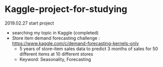 # Kaggle-project-for-studying

2019.02.27 start project
  - searching my topic in Kaggle (completed)
  - Store item demand forecasting challenge : https://www.kaggle.com/c/demand-forecasting-kernels-only
      - 5 years of store-item sales data to predict 3 months of sales for 50 different items at 10 different stores
      - Keyword: Seasonality, Forecasting
